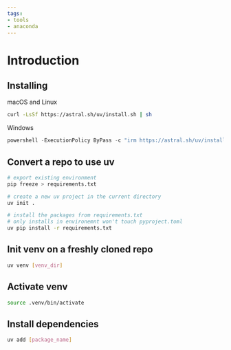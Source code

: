 ```yaml
---
tags:
- tools
- anaconda
---
```

# Introduction

## Installing

macOS and Linux
```bash
curl -LsSf https://astral.sh/uv/install.sh | sh
```

Windows
```powershell
powershell -ExecutionPolicy ByPass -c "irm https://astral.sh/uv/install.ps1 | iex"
```

## Convert a repo to use uv

```bash
# export existing environment
pip freeze > requirements.txt

# create a new uv project in the current directory
uv init .

# install the packages from requirements.txt
# only installs in environemnt won't touch pyproject.toml
uv pip install -r requirements.txt
```

## Init venv on a freshly cloned repo

```bash
uv venv [venv_dir]
```

## Activate venv

```bash
source .venv/bin/activate
```

## Install dependencies

```bash
uv add [package_name]
```
